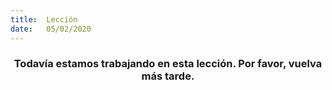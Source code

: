 ```yaml
---
title:  Lección
date:   05/02/2020
---
```


### <center>Todavía estamos trabajando en esta lección. Por favor, vuelva más tarde.</center>